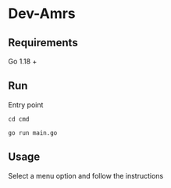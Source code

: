 # Dev-Amrs

## Requirements

Go 1.18 +

## Run

Entry point
```golang
cd cmd
```

```golang
go run main.go
```

## Usage

Select a menu option and follow the instructions